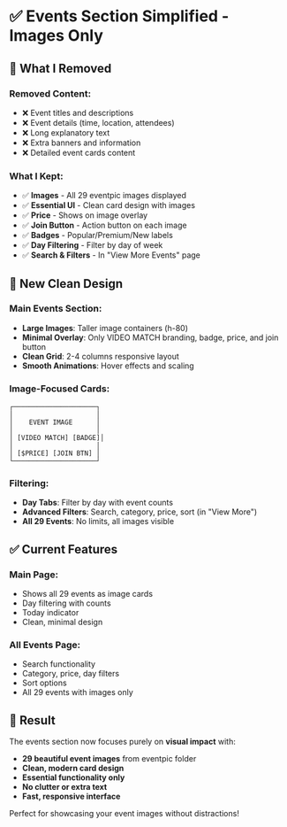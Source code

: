 # ✅ Events Section Simplified - Images Only

## 🎯 **What I Removed**

### **Removed Content:**
- ❌ Event titles and descriptions
- ❌ Event details (time, location, attendees)
- ❌ Long explanatory text
- ❌ Extra banners and information
- ❌ Detailed event cards content

### **What I Kept:**
- ✅ **Images** - All 29 eventpic images displayed
- ✅ **Essential UI** - Clean card design with images
- ✅ **Price** - Shows on image overlay
- ✅ **Join Button** - Action button on each image
- ✅ **Badges** - Popular/Premium/New labels
- ✅ **Day Filtering** - Filter by day of week
- ✅ **Search & Filters** - In "View More Events" page

## 🎨 **New Clean Design**

### **Main Events Section:**
- **Large Images**: Taller image containers (h-80)
- **Minimal Overlay**: Only VIDEO MATCH branding, badge, price, and join button
- **Clean Grid**: 2-4 columns responsive layout
- **Smooth Animations**: Hover effects and scaling

### **Image-Focused Cards:**
```
┌─────────────────────┐
│                     │
│    EVENT IMAGE      │
│                     │
│ [VIDEO MATCH] [BADGE]│
│                     │
│ [$PRICE] [JOIN BTN] │
└─────────────────────┘
```

### **Filtering:**
- **Day Tabs**: Filter by day with event counts
- **Advanced Filters**: Search, category, price, sort (in "View More")
- **All 29 Events**: No limits, all images visible

## ✅ **Current Features**

### **Main Page:**
- Shows all 29 events as image cards
- Day filtering with counts
- Today indicator
- Clean, minimal design

### **All Events Page:**
- Search functionality
- Category, price, day filters
- Sort options
- All 29 events with images only

## 🚀 **Result**

The events section now focuses purely on **visual impact** with:
- **29 beautiful event images** from eventpic folder
- **Clean, modern card design**
- **Essential functionality only**
- **No clutter or extra text**
- **Fast, responsive interface**

Perfect for showcasing your event images without distractions!